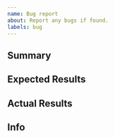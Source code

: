 ```yaml
---
name: Bug report
about: Report any bugs if found.
labels: bug
---
```


## Summary

<!-- A summary if your bug. -->

## Expected Results

<!-- What you expected to happen. -->

## Actual Results

<!-- What actually happend. -->

## Info

<!-- Information like your discord.py version. You can also run `python -m discord -v` and paste that information. -->
